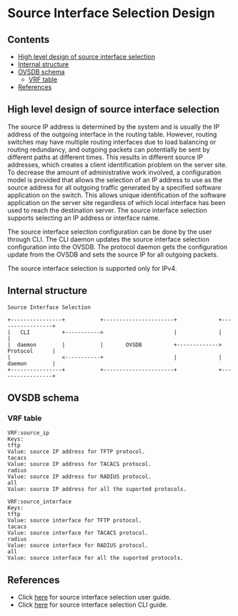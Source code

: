 # Source Interface Selection Design

## Contents
   - [High level design of source interface selection](#high-level-design-of-source-interface-selection)
   - [Internal structure](#internal-structure)
   - [OVSDB schema](#ovsdb-schema)
       - [VRF table](#vrf-table)
   - [References](#references)

## High level design of source interface selection

The source IP address is determined by the system and is usually the
IP address of the outgoing interface in the routing table. However, routing
switches may have multiple routing interfaces due to load balancing or routing
redundancy, and outgoing packets can potentially be sent by different paths at
different times. This results in different source IP addresses, which creates
a client identification problem on the server site. To decrease the amount of
administrative work involved, a configuration model is provided that allows
the selection of an IP address to use as the source address for all outgoing
traffic generated by a specified software application on the switch. This
allows unique identification of the software application on the server site
regardless of which local interface has been used to reach the destination
server. The source interface selection supports selecting an IP address
or interface name.

The source interface selection configuration can be done by the user
through CLI. The CLI daemon updates the source interface selection configuration
into the OVSDB. The protocol daemon gets the configuration update from the OVSDB
and sets the source IP for all outgoing packets.

The source interface selection is supported only for IPv4.

## Internal structure

```ditaa
Source Interface Selection

+----------------+           +----------------------+             +-----------------+
|   CLI          +----------->                      |             |                 |
|  daemon        |           |       OVSDB          +------------->   Protocol      |
|                <-----------+                      |             |   daemon        |
+----------------+           +----------------------+             +-----------------+
```

## OVSDB schema
### VRF table
```
VRF:source_ip
Keys:
tftp
Value: source IP address for TFTP protocol.
tacacs
Value: source IP address for TACACS protocol.
radius
Value: source IP address for RADIUS protocol.
all
Value: source IP address for all the suported protocols.

VRF:source_interface
Keys:
tftp
Value: source interface for TFTP protocol.
tacacs
Value: source interface for TACACS protocol.
radius
Value: source interface for RADIUS protocol.
all
Value: source interface for all the suported protocols.
```

## References
* Click [here](documents/user/source_interface_user_guide) for source interface
selection user guide.
* Click [here](documents/user/source_interface_cli) for source interface
selection CLI guide.
